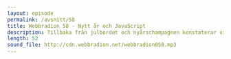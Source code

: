 ```yaml
---
layout: episode
permalink: /avsnitt/58
title: Webbradion 58 - Nytt år och JavaScript
description: Tillbaka från julbordet och nyårschampagnen konstaterar vi att det i mellandagarna förekommit så kallad ninjakodning på Standout i Växjö. Mycket JavaScript detta avsnitt. God fortsättning bästa lyssnare!
length: 52
sound_file: http://cdn.webbradion.net/webbradion058.mp3
---
```



